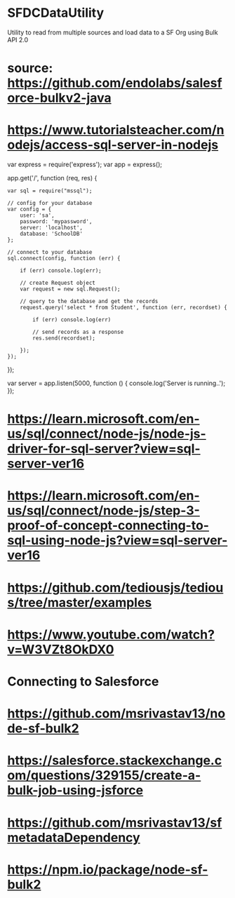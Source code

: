 # SFDCDataUtility
Utility to read from multiple sources and load data to a SF Org using Bulk API 2.0

# source: https://github.com/endolabs/salesforce-bulkv2-java


# https://www.tutorialsteacher.com/nodejs/access-sql-server-in-nodejs


var express = require('express');
var app = express();

app.get('/', function (req, res) {
   
    var sql = require("mssql");

    // config for your database
    var config = {
        user: 'sa',
        password: 'mypassword',
        server: 'localhost', 
        database: 'SchoolDB' 
    };

    // connect to your database
    sql.connect(config, function (err) {
    
        if (err) console.log(err);

        // create Request object
        var request = new sql.Request();
           
        // query to the database and get the records
        request.query('select * from Student', function (err, recordset) {
            
            if (err) console.log(err)

            // send records as a response
            res.send(recordset);
            
        });
    });
});

var server = app.listen(5000, function () {
    console.log('Server is running..');
});


# https://learn.microsoft.com/en-us/sql/connect/node-js/node-js-driver-for-sql-server?view=sql-server-ver16
# https://learn.microsoft.com/en-us/sql/connect/node-js/step-3-proof-of-concept-connecting-to-sql-using-node-js?view=sql-server-ver16

# https://github.com/tediousjs/tedious/tree/master/examples
# https://www.youtube.com/watch?v=W3VZt8OkDX0


# Connecting to Salesforce

# https://github.com/msrivastav13/node-sf-bulk2
# https://salesforce.stackexchange.com/questions/329155/create-a-bulk-job-using-jsforce
# https://github.com/msrivastav13/sfmetadataDependency
# https://npm.io/package/node-sf-bulk2
